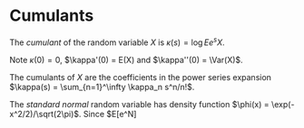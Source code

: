 # Cumulants

The _cumulant_ of the random variable $X$ is $\kappa(s) = \log E e^sX$.

Note $\kappa(0) = 0$, $\kappa'(0) = E(X) and $\kappa''(0) = \Var(X)$.

The cumulants of $X$ are the coefficients in the power series
expansion $\kappa(s) = \sum_{n=1}^\infty \kappa_n s^n/n!$.

The _standard normal_ random variable has density function
$\phi(x) = \exp(-x^2/2)/\sqrt(2\pi)$. Since $E[e^N]
